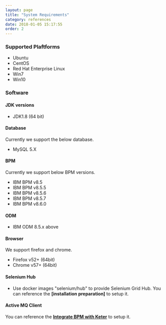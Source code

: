 ```yaml
---
layout: page
title: "System Requirements"
category: references
date: 2018-01-05 15:17:55
order: 2
---
```



### Supported Plaftforms

- Ubuntu
- CentOS
- Red Hat Enterprise Linux 
- Win7
- Win10

### Software

#### JDK versions

- JDK1.8 (64 bit)

#### Database

Currently we support the below database.

- MySQL 5.X

#### BPM 

Currently we support below BPM versions.

* IBM BPM v8.5
* IBM BPM v8.5.5
* IBM BPM v8.5.6
* IBM BPM v8.5.7
* IBM BPM v8.6.0

#### ODM
- IBM ODM 8.5.x above

#### Browser
We support firefox and chrome.
* Firefox v52+ (64bit)
* Chrome  v57+ (64bit)

#### Selenium Hub

* Use docker images "selenium/hub" to provide Selenium Grid Hub.
You can reference the  **[installation preparation]** to setup it.
 
[link]: ../installation/installation-preparation.html

#### Active MQ Client
You can reference the **[Integrate BPM with Keter]** to setup it.

[Integrate BPM with Keter]: ../operation/operation-configure-def.html
